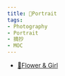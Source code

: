 ```yaml
---
title: 👧Portrait
tags:
- Photography
- Portrait
- 摘抄
- MOC
---
```


* [🌸Flower & Girl](Photography/Portrait/Flower_and_Girl.md)